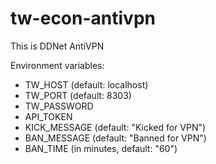 # tw-econ-antivpn
This is DDNet AntiVPN

Environment variables:
* TW_HOST      (default: localhost)
* TW_PORT      (default: 8303)
* TW_PASSWORD
* API_TOKEN
* KICK_MESSAGE (default: "Kicked for VPN")
* BAN_MESSAGE  (default: "Banned for VPN")
* BAN_TIME     (in minutes, default: "60")
